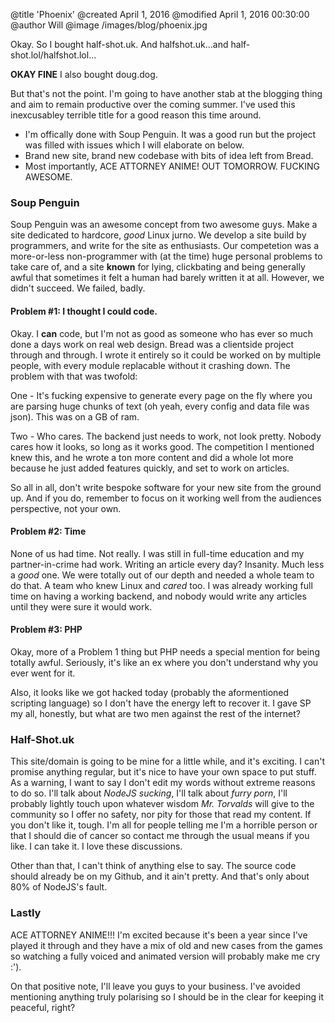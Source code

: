 @title 'Phoenix'
@created April 1, 2016
@modified April 1, 2016 00:30:00
@author Will
@image /images/blog/phoenix.jpg

Okay. So I bought half-shot.uk. And halfshot.uk...and half-shot.lol/halfshot.lol...

**OKAY FINE** I also bought doug.dog.

But that's not the point. I'm going to have another stab at the blogging thing and aim to remain productive over the coming summer. I've used this inexcusabley terrible title for a good reason this time around.

* I'm offically done with Soup Penguin. It was a good run but the project was filled with issues which I will elaborate on below.
* Brand new site, brand new codebase with bits of idea left from Bread.
* Most importantly, ACE ATTORNEY ANIME! OUT TOMORROW. FUCKING AWESOME.

### Soup Penguin

Soup Penguin was an awesome concept from two awesome guys. Make a site dedicated to hardcore, *good* Linux jurno. We develop a site build by programmers, and write for the site as enthusiasts. Our competetion was a more-or-less non-programmer with (at the time) huge personal problems to take care of, and a site **known** for lying, clickbating and being generally awful that sometimes it felt a human had barely written it at all. However, we didn't succeed. We failed, badly.

#### Problem #1: I thought I could code.

Okay. I **can** code, but I'm not as good as someone who has ever so much done a days work on real web design. Bread was a clientside project through and through. I wrote it entirely so it could be worked on by multiple people, with every module replacable without it crashing down. The problem with that was twofold:

One - It's fucking expensive to generate every page on the fly where you are parsing huge chunks of text (oh yeah, every config and data file was json). This was on a GB of ram.

Two - Who cares. The backend just needs to work, not look pretty. Nobody cares how it looks, so long as it works good. The competition I mentioned knew this, and he wrote a ton more content and did a whole lot more because he just added features quickly, and set to work on articles.

So all in all, don't write bespoke software for your new site from the ground up. And if you do, remember to focus on it working well from the audiences perspective, not your own.

#### Problem #2: Time

None of us had time. Not really. I was still in full-time education and my partner-in-crime had work. Writing an article every day? Insanity. Much less a *good* one. We were totally out of our depth and needed a whole team to do that. A team who knew Linux and *cared* too. I was already working full time on having a working backend, and nobody would write any articles until they were sure it would work.

#### Problem #3: PHP

Okay, more of a Problem 1 thing but PHP needs a special mention for being totally awful. Seriously, it's like an ex where you don't understand why you ever went for it.


Also, it looks like we got hacked today (probably the aformentioned scripting language) so I don't have the energy left to recover it. I gave SP my all, honestly, but what are two men against the rest of the internet?

### Half-Shot.uk

This site/domain is going to be mine for a little while, and it's exciting. I can't promise anything regular, but it's nice to have your own space to put stuff. As a warning, I want to say I don't edit my words without extreme reasons to do so. I'll talk about *NodeJS sucking*, I'll talk about *furry porn*, I'll probably lightly touch upon whatever wisdom *Mr. Torvalds* will give to the community so I offer no safety, nor pity for those that read my content. If you don't like it, tough. I'm all for people telling me I'm a horrible person or that I should die of cancer so contact me through the usual means if you like. I can take it. I love these discussions. 

Other than that, I can't think of anything else to say. The source code should already be on my Github, and it ain't pretty. And that's only about 80% of NodeJS's fault.

### Lastly 

ACE ATTORNEY ANIME!!! I'm excited because it's been a year since I've played it through and they have a mix of old and new cases from the games so watching a fully voiced and animated version will probably make me cry :').

On that positive note, I'll leave you guys to your business. I've avoided mentioning anything truly polarising so I should be in the clear for keeping it peaceful, right?
